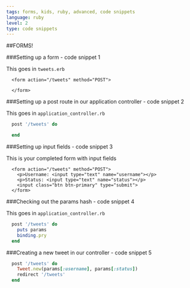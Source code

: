 ```yaml
---
tags: forms, kids, ruby, advanced, code snippets
language: ruby
level: 2
type: code snippets
---
```


##FORMS!

###Setting up a form - code snippet 1

This goes in `tweets.erb`
```
  <form action="/tweets" method="POST">

  </form>
```

###Setting up a post route in our application controller - code snippet 2

This goes in `application_controller.rb`
```ruby
  post '/tweets' do

  end
```

###Setting up input fields - code snippet 3

This is your completed form with input fields
```
  <form action="/tweets" method="POST">
    <p>Username: <input type="text" name="username"></p>
    <p>Status: <input type="text" name="status"></p>
    <input class="btn btn-primary" type="submit">
  </form>
```

###Checking out the params hash - code snippet 4

This goes in `application_controller.rb`
```ruby
  post '/tweets' do
    puts params
    binding.pry
  end
```

###Creating a new tweet in our controller - code snippet 5

```ruby
  post '/tweets' do
    Tweet.new(params[:username], params[:status])
    redirect '/tweets'
  end
```
